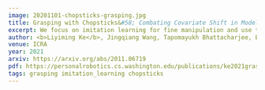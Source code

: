 ```yaml
---
image: 20201101-chopsticks-grasping.jpg
title: Grasping with Chopsticks&#58; Combating Covariate Shift in Model-free Imitation Learning for Fine Manipulation
excerpt: We focus on imitation learning for fine manipulation and use the chopsticks robot as our test bed. The small, curved, and slippery tips of chopsticks pose a challenge for picking up small objects, making them a suitably complex test case for fine manipulation. Imitation learning traditionally suffers from the covariate shift phenomenon that causes poor generalization. We propose three approaches to reduce covariate shift, none of which requires access to an interactive expert or a model, unlike previous approaches. We demonstrate our methods on a real chopstick-equipped robot that we built, and observe the agent's success rate increase from 37.3% to 80%, which is comparable to the human expert performance of 82.6%.
author: <b>Liyiming Ke</b>, Jingqiang Wang, Tapomayukh Bhattacharjee, Byron Boots, Siddhartha S. Srinivasa
venue: ICRA
year: 2021
arxiv: https://arxiv.org/abs/2011.06719
pdf: https://personalrobotics.cs.washington.edu/publications/ke2021grasping.pdf
tags: grasping imitation_learning chopsticks
---
```

